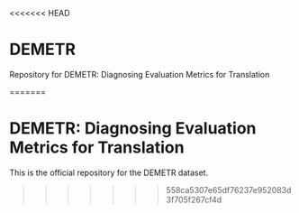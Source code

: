 <<<<<<< HEAD
# DEMETR
Repository for DEMETR: Diagnosing Evaluation Metrics for Translation


=======
#  DEMETR: Diagnosing Evaluation Metrics for Translation
This is the official repository for the DEMETR dataset.
>>>>>>> 558ca5307e65df76237e952083d3f705f267cf4d
